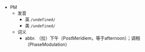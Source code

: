 - PM
  - 发音
    - 英 `/undefined/`
    - 美 `/undefined/`
  - 词义
    - abbr. （拉）下午（PostMeridiem，等于afternoon）；调相（PhaseModulation）
